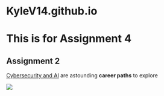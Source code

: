 # KyleV14.github.io

<!DOCTYPE html>
<html lang="en-US">
<head>

<body>
  <h1>This is for Assignment 4</h1>
    <h2>Assignment 2</h2>
    <p><a href="https://www.chetu.com/services/software-security.php?HUCM&keyword=ai%20cyber%20solutions&gad_source=1&gclid=Cj0KCQiAwtu9BhC8ARIsAI9JHak35Ug68GhH4MCfFfMcsamv0a_7zLMAj62aK5TEG__ldFHQHsxBbMcaAqr_EALw_wcB">Cybersecurity and AI</a> are astounding <strong>career paths</strong> to explore</p>
    <img src="https://www.theforage.com/blog/wp-content/uploads/2022/12/what-is-cybersecurity.jpg">
</body>

</head>
